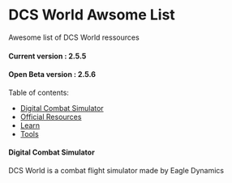 # DCS World Awsome List

Awesome list of DCS World ressources

#### Current version : 2.5.5
#### Open Beta version : 2.5.6

Table of contents:

* [Digital Combat Simulator](#digital-combat-simulator)
* [Official Resources](#official-resources)
* [Learn](#learn)
* [Tools](#tools)
<!--* [Partners](partners)-->
<!--* [Hardware](#hardware)-->
<!--* [Community](#community)-->
<!--* [Skinning](#skinning)-->

#### Digital Combat Simulator

DCS World is a combat flight simulator made by Eagle Dynamics
